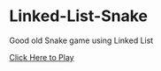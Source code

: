 # Linked-List-Snake
Good old Snake game using Linked List

[Click Here to Play](https://snakell.vercel.app)
